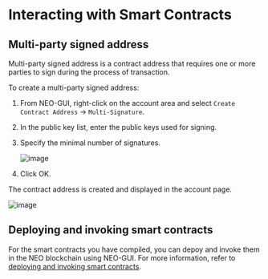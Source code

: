 # Interacting with Smart Contracts

## Multi-party signed address

Multi-party signed address is a contract address that requires one or more parties to sign during the process of transaction.

To create a multi-party signed address:

1. From NEO-GUI, right-click on the account area and select `Create Contract Address` -> `Multi-Signature`.

2. In the public key list, enter the public keys used for signing.

3. Specify the minimal number of signatures.

   ![image](../../../assets/multisign.png)

4. Click OK.

The contract address is created and displayed in the account page.

![image](../../../assets/multisign2.png)

## Deploying and invoking smart contracts

For the smart contracts you have compiled, you can depoy and invoke them in the NEO blockchain using NEO-GUI. For more information, refer to [deploying and invoking smart contracts](../../sc/quickstart/deploy-invoke.md).